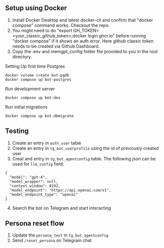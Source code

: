 ## Setup using Docker

1. Install Docker Desktop and latest docker-cli and confirm that "docker compose" command works.
   Checkout the repo.
2. You might need to do "export GH_TOKEN=<your_classic_github_token>;docker login ghcr.io" before running "docker compose" if it shows an auth error. Here github classic token needs to be created via Github Dashboard.
3. Copy the .env and memgpt_config folder file provided to you in the root directory.

Setting Up first time Postgres

```
⁠docker volume create bot-pgdb
docker compose up bot-postgres
```

Run development server

```
docker compose up bot-dev
```

Run initial migrations

```
docker compose up bot-dbmigrate
```

## Testing

1. Create an entry in `auth_user` table
2. Create an entry in `tg_bot_userprofile` using the id of previously created user
3. Creat and entry in `tg_bot_agentconfig` table. The following json can be used for `llm_config` field:

```
{
  "model": "gpt-4",
  "model_wrapper": null,
  "context_window": 8192,
  "model_endpoint": "https://api.openai.com/v1",
  "model_endpoint_type": "openai"
}
```

4. Search the bot on Telegram and start interacting

## Persona reset flow

1. Update the `persona_text` in `tg_bot_agentconfig`
2. Send `/reset_persona` on Telegram chat

